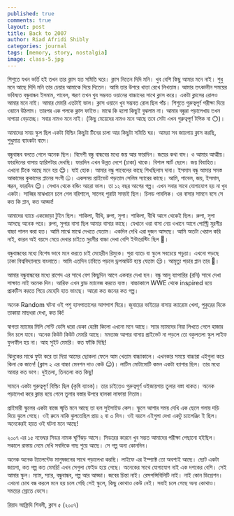 ```yaml
---
published: true
comments: true
layout: post
title: Back to 2007
author: Riad Afridi Shibly
categories: journal
tags: [memory, story, nostalgia]
image: class-5.jpg
---
```


শিশুতে যখন ভর্তি হই তখন তার ক্লাস হত সমিতি ঘরে। ক্লাস নিতেন দিদি মনি। খুব বেশি কিছু আমার মনে নাই। শুধু মনে আছে দিদি মনি তার চেয়ার আমাকে দিয়ে দিতেন। আমি তার উপরে খাতা রেখে লিখতাম। আমার তৎকালীন সময়ের ভবিষ্যত বন্ধুবান্ধব ইসমাম, পাবেল, স্মরণ তখন খুব সম্ভবত ওয়ানের বাচ্চাদের সাথে ক্লাস করে। একটা ক্লাসের রোলও আমার মনে নাই। আমার মেমরি এতটাই ভাল। ক্লাস ওয়ানে খুব সম্ভবত রোল ছিল পাঁচ। শিশুতে গুরুত্বপূ্র্ণ পরীক্ষা দিয়ে ওয়ানে উঠলাম। তারপর এক পলকে ক্লাস ফাইভ। মাঝে কি হলো কিছুই বুঝলাম না। আমার বন্ধুরা পড়ালেখায় তখন দাপায়া বেড়াচ্ছে। সবার নামও মনে নাই। (কিছু মেয়েদের নামও মনে আছে তবে সেটা এখন গুরুত্বপূর্ণ টপিক না 😶)।

আমাদের সময় স্কুল ছিল একটা বিল্ডিং কিছুটা টিনের চালা আর কিছুটা সমিতি ঘর। আমরা সব জায়গায় ক্লাস করছি, শুধুমাত্র ব্যাংকটা বাদে।

বন্ধুবান্ধব বলতে গেলে অনেক ছিল। বিদেশী বন্ধু বান্ধবের মধ্যে জয় আর ফারদিন। জয়ের কথা বাদ। ও আমার আত্মীয়। ফারদিনের বাসায় হ্যারিপটার দেখছি। ফারদিন এখন উন্নত দেশে (ঢাকা) থাকে। বিশাল স্মার্ট ছেলে। জয় বিবাহিত। এখনো টিকে আছে মনে হয় 😌। যাই হোক। আমার বন্ধু পাবেলের কাছে শিখছিলাম দাবা। ইসমাম বন্ধু আমার সমস্ত আকামের কুকামের প্লানের সংগী 🤐। একসময় প্রাইভেট পড়তাম সেলিম স্যারের কাছে। আমি, পাবেল, জয়, ইসমাম, স্মরন, ফারদিন 😌। সেখান থেকে বন্ডিং আরো ভাল। তা ১২ বছর আগের গল্প। এখন সবার সাথে যোগাযোগ হয় না খুব একটা। সাব্বির মাঝখানে চলে গেল বরিশালে, সালেহ পুরাটা সময়ই ছিল। চিলড পাবলিক। ওর বাসার সামনে বসে সে কত কি প্লান, কত আড্ডা!

আমাদের ব্যাচে একজোড়া টুইন ছিল। শাকিলা, বীথি, রুপা, সুপা। শাকিলা, বীথি আগে থেকেই ছিল। রুপা, সুপা আসছে অনেক পরে। রুপা, সুপার বাসা ছিল আমার বাসার কাছে। যেখানে ওরা বাসা নেয় ওখানে আগে পোল্ট্রি মুরগীর বাচ্চা পালন করা হত। আমি মাঝে মাঝে দেখতে যেতাম। একদিন দেখি এরা দুজন আসছে। আমি অতটা খেয়াল করি নাই, কারন অই বয়সে মেয়ে দেখার চাইতে মুরগীর বাচ্চা দেখা বেশি ইন্টারেস্টিং ছিল 🥴।

বন্ধুবান্ধবের মধ্যে বিশেষ ভাবে মনে করতে চাই মেহেরীন রিমুকে। পুরা ব্যাচে বা স্কুলে সবচেয়ে পড়ুয়া। এখনো পড়ছে ঢাকা বিশ্ববিদ্যালয়ে বাংলাতে। আমি এতদিন ঢাবিতে পড়লে ড্রপআউট হয়ে যেতাম 😔। আমৃত্যু পড়ার প্লান তার 🥴।

আমার বন্ধুবান্ধবের মধ্যে রাশেদ এর সাথে বেশ কিছুদিন আগে একবার দেখা হল। বন্ধু আলু ব্যাপারির (রনি) সাথে দেখা সাক্ষাত নাই অনেক দিন। আরিফ এখন ব্লাড ম্যানেজ করতে ব্যস্ত। বাচ্চাকালে WWE থেকে inspired হয়ে প্রাকটিস করতে গিয়ে মেহেদি হাত ভাংছে। আরো কত জনের কত গল্প।

অনেক Random ঘটনা ওই পশু হাসপাতালের আশপাশ ঘিরে। জুবায়ের ভাইয়ের বাসায় ক্যারোম খেলা, পুকুরের দিকে তাকায়া মাছধরা দেখা, কত কি!

স্বাগতা ম্যামের মিলি সেন্টি ডেসি ধরো ডেকা হেক্টো কিলো এখনো মনে আছে। স্যার ম্যামদের নিয়া লিখতে গেলে হাজার দিন চলে যাবে। অনেক কিউট কিউট মেমরি আছে।
মমতাজ আপার বাসায় প্রাইভেট না পড়লে তো বকুলতলা স্কুল লাইফ ফুলফীল হয় না। আহ সুইট মেমরি। কত ফাঁকি দিছি!

ঝিনুকের মাঝে ফুটা করে তা দিয়া আমের ছোকলা ফেলে আম খেতাম বাচ্চাকালে। এখনকার সময়ে বাচ্চারা এইগুলা করে কিনা কে জানে! (ক্লাস ২ এর বাচ্চা মেনশন দাও কেউ 😐)। লাটিম মোটামোটি কমন একটা ব্যাপার ছিল। তার মধ্যে আবার কত ভাগ। দুইতলা, তিনতলা কত কিছু!

সামনে একটা গুরুত্বপূর্ণ বিল্ডিং ছিল (কৃষি ব্যাংক)। তার চাইতেও গুরুত্বপূর্ণ ওইজায়গায় তুলার বস্তা থাকত। অনেক পড়ালেখা করে ক্লান্ত হয়ে গেলে তুলার বস্তার উপরে হালকা লাফায়া নিতাম।

প্রাইমারী স্কুলের একটা বাজে স্মৃতি মনে আছে তা হল সুইসাইড কেস। স্কুলে আশার সময় দেখি এক ছেলে গলায় দড়ি দিয়ে ঝুলে গেছে। ওই রুমে নাকি ঝুলতেছিল প্রায় ২ বা ৩ দিন। ওই বয়সে এইগুলা দেখা একটু চ্যালেঞ্জিং ই ছিল। অনেকেরই হয়ত ওই ঘটনা মনে আছে!

২০০৭ এর ১৫ নভেম্বর সিডর নামক ঘূর্ণিঝড় আসে। সিডরের কারনে খুব সম্ভত আমাদের পরীক্ষা পেছানো হইছিল। সকালে রাস্তায় নেমে দেখি সবদিকে গাছ শুয়ে আছে। সে গল্প অন্য কোনদিন।

অনেক অনেক ট্যালেন্টেড মানুষজনের সাথে পড়ালেখা করছি। লাইফে এর ইম্প্যাক্ট তো অবশ্যই আছে। ছোট একটা জায়গা, কত গল্প কত মেমরি! এখন সেগুলা ফেইড হয়ে গেছে। অনেকের সাথে যোগাযোগ নাই এক দশকের বেশি। সেই আমার স্কুল। ম্যাম, স্যার, বন্ধুবান্ধব, গল্প আর আড্ডা। জবের চিন্তা নাই। রেসপন্সিবিলিটি নাই। নাই কোন ডিপ্রেশন। এখনো চোখ বন্ধ করলে মনে হয় চলে গেছি সেই স্কুলে, কিছু কোথাও কেউ নেই। সবাই চলে গেছে অন্য কোথাও। সময়ের স্রোতে ভেসে।

রিয়াদ আফ্রিদি শিবলী, ক্লাস ৫ (২০০৭)